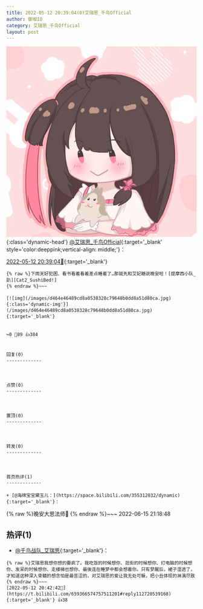 ```yaml
---
title: 2022-05-12 20:39:04(0)艾瑞思_千鸟Official
author: 御坂IO
category: 艾瑞思_千鸟Official
layout: post
---
```


![img](/images/7e08840c56f251de28bdf766b647bd5fe9a5d50a.jpg){:class='dynamic-head'}
[@艾瑞思_千鸟Official](https://space.bilibili.com/1090010845/dynamic){:target='_blank' style='color:deeppink;vertical-align: middle;'}：

[2022-05-12 20:39:04🔗](https://t.bilibili.com/659366574757511201){:target='_blank'}

~~~
{% raw %}下雨天好犯困、看书看着看着差点睡着了…那就先和艾妃糖说晚安啦！[提摩西小队_趴][Cat2_SushiBed!]
{% endraw %}~~~

[![img](/images/d464e46489cd8a0538328c79648b0dd8a51d80ca.jpg){:class='dynamic-img'}](/images/d464e46489cd8a0538328c79648b0dd8a51d80ca.jpg){:target='_blank'}


↪️0 💬89 👍384


回复(0)
-------------



点赞(0)
-------------



置顶(0)
-------------



转发(0)
-------------



首页热评(1)
-------------

+ [@海绵宝宝黛玉儿：](https://space.bilibili.com/355312032/dynamic){:target='_blank'}：
~~~
{% raw %}晚安大思法师🥰
{% endraw %}~~~
2022-06-15 21:18:48


热评(1)
-------------

+ [@千鸟战队_艾瑞思](https://space.bilibili.com/80750539/dynamic){:target='_blank'}：
~~~
{% raw %}艾瑞思我想你想的要疯了。我吃饭的时候想你、逛街的时候想你、打电脑的时候想你、发呆的时候想你、走楼梯也想你、最後连在睡梦中都会想着你。只有梦醒后，裙子湿透了，才知道这种深入骨髓的想念怕是最苦涩的，对艾瑞思的爱让我无处可躲，把小丑体现的淋漓尽致
{% endraw %}~~~
[2022-05-12 20:42:42🔗](https://t.bilibili.com/659366574757511201#reply112720539168){:target='_blank'} 👍38


